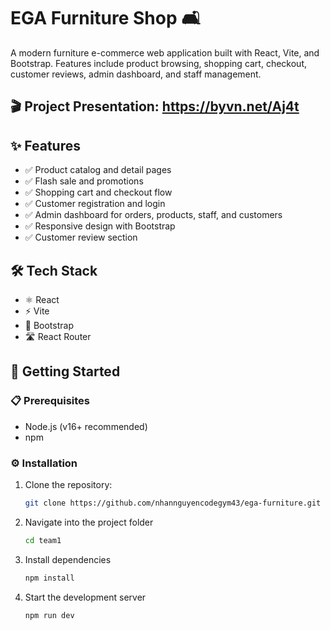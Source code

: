 # EGA Furniture Shop 🛋️

A modern furniture e-commerce web application built with React, Vite, and Bootstrap. Features include product browsing, shopping cart, checkout, customer reviews, admin dashboard, and staff management.

## 🎬 Project Presentation: https://byvn.net/Aj4t

## ✨ Features

- ✅ Product catalog and detail pages
- ✅ Flash sale and promotions
- ✅ Shopping cart and checkout flow
- ✅ Customer registration and login
- ✅ Admin dashboard for orders, products, staff, and customers
- ✅ Responsive design with Bootstrap
- ✅ Customer review section

## 🛠️ Tech Stack

- ⚛️ React
- ⚡ Vite
- 🎨 Bootstrap
- 🛣️ React Router

## 🚀 Getting Started

### 📋 Prerequisites

- Node.js (v16+ recommended)
- npm

### ⚙️ Installation

1. Clone the repository:
   ```sh
   git clone https://github.com/nhannguyencodegym43/ega-furniture.git
   
2. Navigate into the project folder
   ```sh
   cd team1

3. Install dependencies
   ```sh
   npm install

4. Start the development server
   ```sh
   npm run dev
